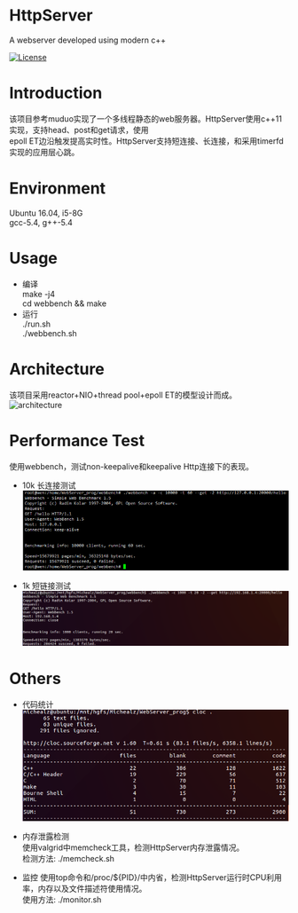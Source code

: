 HttpServer
==========
A webserver developed using modern c++

[![License](https://img.shields.io/badge/license-MIT-blue.svg)](LICENSE)

# Introduction
该项目参考muduo实现了一个多线程静态的web服务器。HttpServer使用c++11实现，支持head、post和get请求，使用<br>
epoll ET边沿触发提高实时性。HttpServer支持短连接、长连接，和采用timerfd实现的应用层心跳。

# Environment
Ubuntu 16.04, i5-8G<br>
gcc-5.4, g++-5.4

# Usage
* 编译<br>
    make -j4<br>
    cd webbench && make
* 运行<br>
    ./run.sh<br>
    ./webbench.sh
    
# Architecture
该项目采用reactor+NIO+thread pool+epoll ET的模型设计而成。<br>
![architecture](!pic/architecture.png)

# Performance Test
使用webbench，测试non-keepalive和keepalive Http连接下的表现。<br>
* 10k 长连接测试
![test1](pic/10k-keepalive-8threads.png)

* 1k 短链接测试
![test2](pic/1k-non-keepalive-4threads.png)

# Others
* 代码统计<br>
![code](pic/code.png)

* 内存泄露检测<br>
使用valgrid中memcheck工具，检测HttpServer内存泄露情况。<br>
检测方法: ./memcheck.sh<br>

* 监控
使用top命令和/proc/${PID}/中内省，检测HttpServer运行时CPU利用率，内存以及文件描述符使用情况。<br>
使用方法: ./monitor.sh<br>

